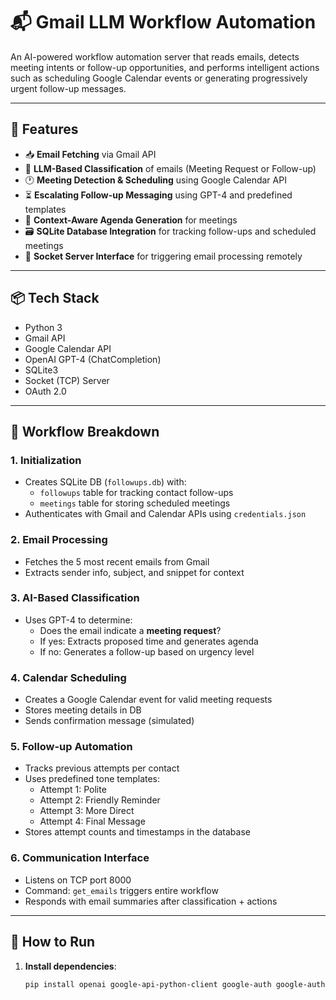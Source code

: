 # 📬 Gmail LLM Workflow Automation

An AI-powered workflow automation server that reads emails, detects meeting intents or follow-up opportunities, and performs intelligent actions such as scheduling Google Calendar events or generating progressively urgent follow-up messages.

---

## 🚀 Features

- 📥 **Email Fetching** via Gmail API
- 🤖 **LLM-Based Classification** of emails (Meeting Request or Follow-up)
- 🕐 **Meeting Detection & Scheduling** using Google Calendar API
- ⏳ **Escalating Follow-up Messaging** using GPT-4 and predefined templates
- 🧠 **Context-Aware Agenda Generation** for meetings
- 🗃️ **SQLite Database Integration** for tracking follow-ups and scheduled meetings
- 🔌 **Socket Server Interface** for triggering email processing remotely

---

## 📦 Tech Stack

- Python 3
- Gmail API
- Google Calendar API
- OpenAI GPT-4 (ChatCompletion)
- SQLite3
- Socket (TCP) Server
- OAuth 2.0

---

## 🧰 Workflow Breakdown

### 1. Initialization
- Creates SQLite DB (`followups.db`) with:
  - `followups` table for tracking contact follow-ups
  - `meetings` table for storing scheduled meetings
- Authenticates with Gmail and Calendar APIs using `credentials.json`

### 2. Email Processing
- Fetches the 5 most recent emails from Gmail
- Extracts sender info, subject, and snippet for context

### 3. AI-Based Classification
- Uses GPT-4 to determine:
  - Does the email indicate a **meeting request**?
  - If yes: Extracts proposed time and generates agenda
  - If no: Generates a follow-up based on urgency level

### 4. Calendar Scheduling
- Creates a Google Calendar event for valid meeting requests
- Stores meeting details in DB
- Sends confirmation message (simulated)

### 5. Follow-up Automation
- Tracks previous attempts per contact
- Uses predefined tone templates:
  - Attempt 1: Polite
  - Attempt 2: Friendly Reminder
  - Attempt 3: More Direct
  - Attempt 4: Final Message
- Stores attempt counts and timestamps in the database

### 6. Communication Interface
- Listens on TCP port 8000
- Command: `get_emails` triggers entire workflow
- Responds with email summaries after classification + actions

---

## 🧪 How to Run

1. **Install dependencies**:
   ```bash
   pip install openai google-api-python-client google-auth google-auth-oauthlib
